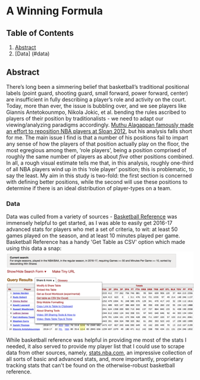   
# A Winning Formula    

## Table of Contents  
1. [Abstract](#abstract)  
2. [Data] (#data)
  
## Abstract

There’s long been a simmering belief that basketball’s traditional positional labels
(point guard, shooting guard, small forward, power forward, center) are insufficient in
fully describing a player’s role and activity on the court. Today, more than ever, the
issue is bubbling over, and we see players like Giannis Antetokounmpo, Nikola Jokic, et
al. bending the rules ascribed to players of their position by traditionalists - we need to
adapt our viewing/analyzing paradigms accordingly. [Muthu Alagappan famously made
an effort to reposition NBA players at Sloan 2012](http://www.sloansportsconference.com/wp-content/uploads/2012/03/Alagappan-Muthu-EOSMarch2012PPT.pdf), but his analysis falls short for me.
The main issue I find is that a number of his positions fail to impart any sense of how
the players of that position actually play on the floor, the most egregious among them,
‘role players’, being a position comprised of roughly the same number of players as
about *five* other positions combined. In all, a rough visual estimate tells me that, in this
analysis, roughly one-third of all NBA players wind up in this ‘role player’ position; this
is problematic, to say the least.
My aim in this study is two-fold: the first section is concerned with defining better
positions, while the second will use these positions to determine if there is an ideal
distribution of player-types on a team.

### Data
  
Data was culled from a variety of sources - [Basketball Reference](http://basketball-reference.com) was immensely helpful to get started, as I was able to easily get 2016-17 advanced stats for players who met a set of criteria, to wit: at least 50 games played on the season, and at least 10 minutes played per game.  Basketball Reference has a handy 'Get Table as CSV' option which made using this data a snap: 
![basketball reference](https://github.com/tilla232/dsi_capstone/blob/master/img/Screen%20Shot%202017-06-08%20at%2011.51.07%20AM.png?raw=true)  
  
 While basketball reference was helpful in providing me most of the stats I needed, it also served to provide my player list that I could use to scrape data from other sources, namely, [stats.nba.com](http://stats.nba.com), an impressive collection of all sorts of basic and advanced stats, and, more importantly, proprietary tracking stats that can't be found on the otherwise-robust basketball reference.  
